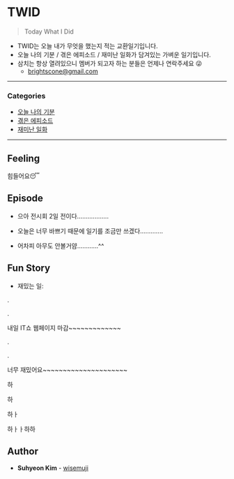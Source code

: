 # TWID

> Today What I Did

- TWID는 오늘 내가 무엇을 했는지 적는 교환일기입니다.
- 오늘 나의 기분 / 겪은 에피소드 / 재미난 일화가 담겨있는 가벼운 일기입니다.
- 삼치는 항상 열려있으니 멤버가 되고자 하는 분들은 언제나 연락주세요 😜
  - brightscone@gmail.com

---

### Categories

* [오늘 나의 기분](#feeling)
* [겪은 에피소드](#episode)
* [재미난 일화](#fun-story)

---

## Feeling

힘들어요😴

## Episode

- 으아 전시회 2일 전이다..................

- 오늘은 너무 바쁘기 때문에 일기를 조금만 쓰겠다.............

- 어차피 아무도 안볼거얌............^^

## Fun Story

- 재밌는 일: 

.

.

내일 IT쇼 웹페이지 마감~~~~~~~~~~~~~

.

.

너무 재밌어요~~~~~~~~~~~~~~~~~~~~~

하

하

하ㅏ

하ㅏㅏ하하

## Author

* **Suhyeon Kim** - [wisemuji](https://github.com/wisemuji)